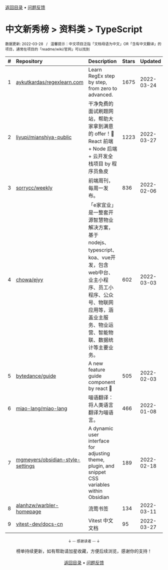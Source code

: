 <a href="https://gitee.com/GrowingGit/GitHub-Chinese-Top-Charts#github中文排行榜">返回目录</a> • <a href="/content/docs/feedback.md">问题反馈</a>

# 中文新秀榜 > 资料类 > TypeScript
<sub>数据更新: 2022-03-28&nbsp;&nbsp;&nbsp;/&nbsp;&nbsp;&nbsp;温馨提示：中文项目泛指「文档母语为中文」OR「含有中文翻译」的项目，通常在项目的「readme/wiki/官网」可以找到</sub>

|#|Repository|Description|Stars|Updated|Created|
|:-|:-|:-|:-|:-|:-|
|1|[aykutkardas/regexlearn.com](https://github.com/aykutkardas/regexlearn.com)|Learn RegEx step by step, from zero to advanced.|1675|2022-03-24|2021-08-28|
|2|[liyupi/mianshiya-public](https://github.com/liyupi/mianshiya-public)|干净免费的面试刷题网站，帮助大家拿到满意的 offer！💎 React 前端 + Node 后端 + 云开发全栈项目 by 程序员鱼皮|1223|2022-03-27|2022-01-04|
|3|[sorrycc/weekly](https://github.com/sorrycc/weekly)|前端周刊，每周一发布。|836|2022-02-06|2021-05-06|
|4|[chowa/ejyy](https://github.com/chowa/ejyy)|「e家宜业」是一整套开源智慧物业解决方案，基于nodejs、typescript、koa、vue开发，包含web中台、业主小程序、员工小程序、公众号、物联网应用等，涵盖业主服务、物业运营、智能物联、数据统计等主要业务。|602|2022-03-03|2021-11-08|
|5|[bytedance/guide](https://github.com/bytedance/guide)|A new feature guide component by react 🧭|505|2022-02-03|2021-04-29|
|6|[miao-lang/miao-lang](https://github.com/miao-lang/miao-lang)|喵语翻译：将人类语言翻译为喵语言。|466|2022-01-08|2021-04-19|
|7|[mgmeyers/obsidian-style-settings](https://github.com/mgmeyers/obsidian-style-settings)|A dynamic user interface for adjusting theme, plugin, and snippet CSS variables within Obsidian|189|2022-02-18|2021-03-28|
|8|[alanhzw/warbler-homepage](https://github.com/alanhzw/warbler-homepage)|流莺书签|134|2022-03-11|2021-05-17|
|9|[vitest-dev/docs-cn](https://github.com/vitest-dev/docs-cn)|Vitest 中文文档|95|2022-03-27|2022-02-12|

<div align="center">
    <p><sub>↓ -- 感谢读者 -- ↓</sub></p>
    榜单持续更新，如有帮助请加星收藏，方便后续浏览，感谢你的支持！
</div>

<br/>

<div align="center"><a href="https://gitee.com/GrowingGit/GitHub-Chinese-Top-Charts#github中文排行榜">返回目录</a> • <a href="/content/docs/feedback.md">问题反馈</a></div>
